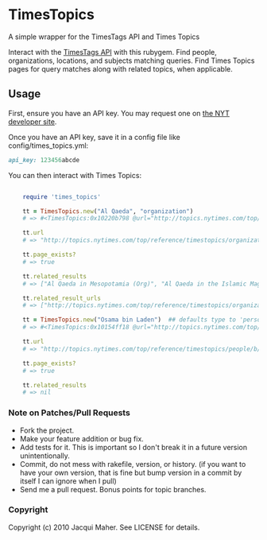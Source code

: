 # TimesTopics

A simple wrapper for the TimesTags API and Times Topics

Interact with the [TimesTags API](http://developer.nytimes.com/docs/timestags_api) with this rubygem. Find people, organizations, locations, and subjects matching queries. Find Times Topics pages for query matches along with related topics, when applicable.

## Usage

First, ensure you have an API key. You may request one on [the NYT developer site](http://developer.nytimes.com/apps/register/).

Once you have an API key, save it in a config file like config/times_topics.yml:

```ruby
api_key: 123456abcde
```

You can then interact with Times Topics:

```ruby

    require 'times_topics'

    tt = TimesTopics.new("Al Qaeda", "organization")
    # => #<TimesTopics:0x10220b798 @url="http://topics.nytimes.com/top/reference/timestopics/organizations/a/al_qaeda/index.html", @related_results=["Al Qaeda in Mesopotamia (Org)", "Al Qaeda in the Islamic Maghreb (Org)"], @query="Al Qaeda", @type="organization", @result={"results"=>["Al Qaeda in Mesopotamia (Org)", "Al Qaeda in the Islamic Maghreb (Org)"], "filter"=>"(Org)", "num_results"=>3, "query"=>"Al Qaeda"}>

    tt.url
    # => "http://topics.nytimes.com/top/reference/timestopics/organizations/a/al_qaeda/index.html"

    tt.page_exists?
    # => true

    tt.related_results
    # => ["Al Qaeda in Mesopotamia (Org)", "Al Qaeda in the Islamic Maghreb (Org)"]

    tt.related_result_urls
    # => ["http://topics.nytimes.com/top/reference/timestopics/organizations/a/al_qaeda_in_mesopotamia/index.html", "http://topics.nytimes.com/top/reference/timestopics/organizations/a/al_qaeda_in_the_islamic_maghreb/index.html"]

    tt = TimesTopics.new("Osama bin Laden")  ## defaults type to 'person'
    # => #<TimesTopics:0x10154ff18 @url="http://topics.nytimes.com/top/reference/timestopics/people/b/osama_bin_laden/index.html", @query="Osama bin Laden", @type="person", @result={"results"=>[], "filter"=>"(Per)", "num_results"=>1, "query"=>"Osama bin Laden"}>

    tt.url
    # => "http://topics.nytimes.com/top/reference/timestopics/people/b/osama_bin_laden/index.html"

    tt.page_exists?
    # => true

    tt.related_results
    # => nil
```

### Note on Patches/Pull Requests

* Fork the project.
* Make your feature addition or bug fix.
* Add tests for it. This is important so I don't break it in a
  future version unintentionally.
* Commit, do not mess with rakefile, version, or history.
  (if you want to have your own version, that is fine but bump version in a commit by itself I can ignore when I pull)
* Send me a pull request. Bonus points for topic branches.

### Copyright

Copyright (c) 2010 Jacqui Maher. See LICENSE for details.
